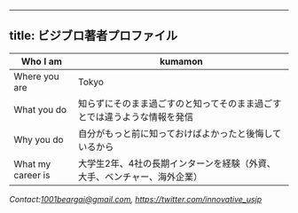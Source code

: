 

---
title: ビジブロ著者プロファイル
---

| Who I am                                             | kumamon                                                                  |
|------------------------------------------------------|--------------------------------------------------------------------------|
| Where you are                                        | Tokyo                                                                    |
| What you do                                          | 知らずにそのまま過ごすのと知ってそのまま過ごすとでは違うような情報を発信 |
| Why you do                                           | 自分がもっと前に知っておけばよかったと後悔しているから                   |
| What my career is                                    | 大学生2年、4社の長期インターンを経験（外資、大手、ベンチャー、海外企業）              |        

<i class="fa fa-address-card-o" aria-hidden="true">Contact:1001beargai@gmail.com,</i>
<i class="fa fa-twitter" aria-hidden="true">https://twitter.com/innovative_usjp</i> 